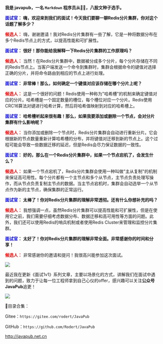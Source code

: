 **我是 javapub，一名 `Markdown` 程序员从👨‍💻，八股文种子选手。**




**<font color=blue>面试官</font>： 嗨，欢迎来到我们的面试！今天我们要聊一聊Redis分片集群，你对这个话题了解多少？**

**<font color=red>候选人：</font>** 嗨，谢谢邀请！我对Redis分片集群有一些了解，它是一种将数据分布在多个Redis节点上的方式，以提高性能和可扩展性。

**<font color=blue>面试官</font>： 很好！那你能给我解释一下Redis分片集群的工作原理吗？**


**<font color=red>候选人：</font>** 当然！在Redis分片集群中，数据被分成多个分片，每个分片存储在不同的Redis节点上。当客户端发送一个命令到集群时，集群会根据命令的键值对选择正确的分片，并将命令路由到相应的节点上进行处理。

**<font color=blue>面试官</font>： 非常棒！那么，如何确定一个键值对应该存储在哪个分片上呢？**


**<font color=red>候选人：</font>** 这是一个很好的问题！Redis使用一种称为"哈希槽"的机制来确定键值对应的分片。哈希槽是一个固定数量的槽位，每个槽位对应一个分片。Redis使用CRC16算法对键进行哈希计算，然后将哈希值映射到对应的哈希槽上。

**<font color=blue>面试官</font>： 哈希槽听起来很有趣！那么，如果我要添加或删除一个节点，会对分片集群有什么影响呢？**


**<font color=red>候选人：</font>** 当你添加或删除一个节点时，Redis分片集群会自动进行重新分片。它会根据新的节点数量重新计算哈希槽的分布，并将键值对迁移到新的节点上。这个过程可能会导致一些数据迁移的延迟，但是Redis会尽力保证数据的一致性。

**<font color=blue>面试官</font>： 好的，那么在一个Redis分片集群中，如果一个节点宕机了，会发生什么？**


**<font color=red>候选人：</font>** 如果一个节点宕机了，Redis分片集群会使用一种叫做"主从复制"的机制来保证高可用性。每个分片都有一个主节点和多个从节点，主节点负责处理写操作，而从节点负责复制主节点的数据。当主节点宕机时，集群会自动选举一个从节点作为新的主节点，确保集群的正常运行。

**<font color=blue>面试官</font>： 太棒了！你对Redis分片集群的理解非常透彻。还有什么你想补充的吗？**


**<font color=red>候选人：</font>** 我想强调一点，虽然Redis分片集群可以提高性能和可扩展性，但是在使用它之前，我们需要仔细考虑数据分布、数据迁移和高可用性等方面的问题。此外，我们还可以使用Redis的哨兵机制或者使用Redis Cluster来管理和监控分片集群。

**<font color=blue>面试官</font>： 太好了！你对Redis分片集群的理解非常全面。非常感谢你的时间和分享！**


**<font color=red>候选人：</font>** 非常感谢你的邀请和提问！我很高兴能参加这次面试。




![](https://ghproxy.com/https://raw.githubusercontent.com/Rodert/javapub_oss/main/other/30.jpg?raw=true)


最近我在更新《面试1v1》系列文章，主要以场景化的方式，讲解我们在面试中遇到的问题，致力于让每一位工程师拿到自己心仪的offer，感兴趣可以关注**公众号JavaPub**追更！


![](https://ghproxy.com/https://raw.githubusercontent.com/Rodert/javapub_oss/main/common/javapub-qr-code.png?raw=true)


🎁目录合集：

Gitee：`https://gitee.com/rodert/JavaPub`

GitHub：`https://github.com/Rodert/JavaPub`


<http://javapub.net.cn>

